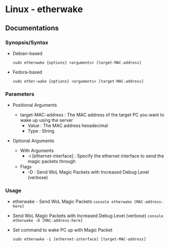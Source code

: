 # Linux - etherwake

## Documentations

### Synopsis/Syntax
- Debian-based
    ```console
    sudo etherwake {options} <arguments> [target-MAC-address]
    ```
- Fedora-based
    ```console
    sudo ether-wake {options} <arguments> [target-MAC-address]
    ```

### Parameters

- Positional Arguments
    - target-MAC-address : The MAC address of the target PC you want to wake up using the server
        + Value : The MAC address hexadecimal
        + Type : String

- Optional Arguments
    - With Arguments
        + -i [ethernet-interface] : Specify the ethernet interface to send the magic packets through
    - Flags
        + -D : Send WoL Magic Packets with Increased Debug Level (verbose)

### Usage
- etherwake
        - Send WoL Magic Packets
        ```console
        etherwake [MAC-address-here]
        ```
- Send WoL Magic Packets with Increased Debug Level (verbose)
        ```console
        etherwake -D [MAC-address-here]
        ```

- Set command to wake PC up with Magic Packet
    ```console
    sudo etherwake -i [ethernet-interface] [target-MAC-address]
    ```
